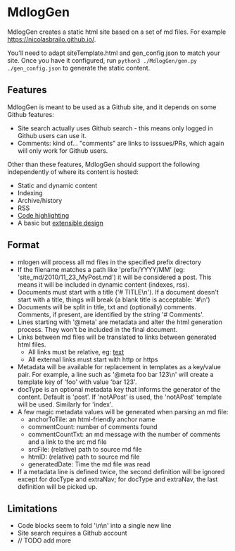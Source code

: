 # MdlogGen

MdlogGen creates a static html site based on a set of md files. For example <https://nicolasbrailo.github.io/>.

You'll need to adapt siteTemplate.html and gen_config.json to match your site. Once you have it configured, run `python3 ./MdlogGen/gen.py ./gen_config.json` to generate the static content.


## Features

MdlogGen is meant to be used as a Github site, and it depends on some Github features:

* Site search actually uses Github search - this means only logged in Github users can use it.
* Comments: kind of... "comments" are links to isssues/PRs, which again will only work for Github users.

Other than these features, MdlogGen should support the following independently of where its content is hosted:

* Static and dynamic content
* Indexing
* Archive/history
* RSS
* [Code highlighting](https://prismjs.com/)
* A basic but [extensible design](https://jenil.github.io/chota/)


## Format

* mlogen will process all md files in the specified prefix directory
* If the filename matches a path like 'prefix/YYYY/MM' (eg: 'site_md/2010/11_23_MyPost.md') it will be considered a post. This means it will be included in dynamic content (indexes, rss).
* Documents must start with a title ('# TITLE\n'). If a document doesn't start with a title, things will break (a blank title is acceptable: '#\n')
* Documents will be split in title, txt and (optionally) comments. Comments, if present, are identified by the string '# Comments'.
* Lines starting with '@meta' are metadata and alter the html generation process. They won't be included in the final document.
* Links between md files will be translated to links between generated html files.
    * All links must be relative, eg: [text](link/to/doc.md)
    * All external links must start with http or https
* Metadata will be available for replacement in templates as a key/value pair. For example, a line such as '@meta foo bar 123\n' will create a template key of 'foo' with value 'bar 123'.
* docType is an optional metadata key that informs the generator of the content. Default is 'post'. If 'notAPost' is used, the 'notAPost' template will be used. Similarly for 'index'.
* A few magic metadata values will be generated when parsing an md file:
    * anchorToTile: an html-friendly anchor name
    * commentCount: number of comments found
    * commentCountTxt: an md message with the number of comments and a link to the src md file
    * srcFile: (relative) path to source md file
    * htmlD: (relative) path to source md file
    * generatedDate: Time the md file was read
* If a metadata line is defined twice, the second definition will be ignored except for docType and extraNav; for docType and extraNav, the last definition will be picked up.


## Limitations

* Code blocks seem to fold '\n\n' into a single new line
* Site search requires a Github account
* // TODO add more

